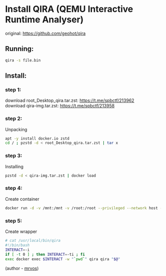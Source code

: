 # Install QIRA (QEMU Interactive Runtime Analyser)
original: https://github.com/geohot/qira

## Running:
```bash
qira -s file.bin
```

## Install:
### step 1:
download root_Desktop_qira.tar.zst: https://t.me/spbctf/213962<br>
download qira-img.tar.zst: https://t.me/spbctf/213958

### step 2:

Unpacking 

```bash
apt -y install docker.io zstd
cd / ; pzstd -d < root_Desktop_qira.tar.zst | tar x
```

### step 3:

Installing

```bash
pzstd -d < qira-img.tar.zst | docker load
```

### step 4:

Create container

```bash
docker run -d -v /mnt:/mnt -v /root:/root --privileged --network host --pid host --restart always --name qira qira-img sleep infinity
```

### step 5:

Create wrapper

```bash
# cat /usr/local/bin/qira 
#!/bin/bash
INTERACT=-i
if [ -t 0 ] ; then INTERACT=-ti ; fi
exec docker exec $INTERACT -w "`pwd`" qira qira "$@"
```
(author - [mrvos](https://t.me/mrvos))
